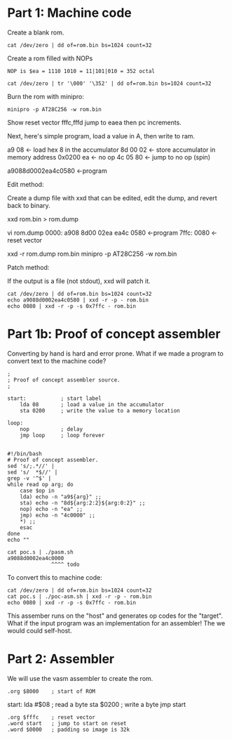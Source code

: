 Part 1: Machine code
====================

Create a blank rom.

    cat /dev/zero | dd of=rom.bin bs=1024 count=32

Create a rom filled with NOPs

    NOP is $ea = 1110 1010 = 11|101|010 = 352 octal

    cat /dev/zero | tr '\000' '\352' | dd of=rom.bin bs=1024 count=32

Burn the rom with minipro:

	minipro -p AT28C256 -w rom.bin

Show reset vector fffc,fffd jump to eaea then pc increments.

Next, here's simple program, load a value in A, then write to ram.

   a9 08     <- load hex 8 in the accumulator
   8d 00 02  <- store accumulator in memory address 0x0200
   ea        <- no op
   4c 05 80  <- jump to no op (spin)

   a9088d0002ea4c0580    <-program

Edit method:

Create a dump file with xxd that can be edited, edit
the dump, and revert back to binary.

   xxd rom.bin > rom.dump

   vi rom.dump
   0000:   a908 8d00 02ea ea4c 0580    <-program
   7ffc:   0080                        <-reset vector

   xxd -r rom.dump rom.bin
   minipro -p AT28C256 -w rom.bin

Patch method:

If the output is a file (not stdout), xxd will patch it.

    cat /dev/zero | dd of=rom.bin bs=1024 count=32
    echo a9088d0002ea4c0580 | xxd -r -p - rom.bin
    echo 0080 | xxd -r -p -s 0x7ffc - rom.bin


Part 1b: Proof of concept assembler
===================================

Converting by hand is hard and error prone.  What if we made
a program to convert text to the machine code?

    ;
    ; Proof of concept assembler source.
    ;
    
    start:           ; start label
        lda 08       ; load a value in the accumulator
        sta 0200     ; write the value to a memory location
    
    loop:
        nop          ; delay
        jmp loop     ; loop forever
    

    #!/bin/bash
    # Proof of concept assembler.
    sed 's/;.*//' |
    sed 's/  *$//' |
    grep -v '^$' |
    while read op arg; do
        case $op in
        lda) echo -n "a9${arg}" ;;
        sta) echo -n "8d${arg:2:2}${arg:0:2}" ;;
        nop) echo -n "ea" ;;
        jmp) echo -n "4c0000" ;;
        *) ;;
        esac
    done
    echo ""

    cat poc.s | ./pasm.sh 
    a9088d0002ea4c0000
                  ^^^^ todo

To convert this to machine code:

    cat /dev/zero | dd of=rom.bin bs=1024 count=32
    cat poc.s | ./poc-asm.sh | xxd -r -p - rom.bin
    echo 0080 | xxd -r -p -s 0x7ffc - rom.bin

This assember runs on the "host" and generates op codes for the "target".  What
if the input program was an implementation for an assembler! The we would could
self-host.

Part 2: Assembler
=================

We will use the vasm assembler to create the rom.

    .org $8000    ; start of ROM

start:
    lda #$08      ; read a byte
    sta $0200     ; write a byte
    jmp start

    .org $fffc    ; reset vector
    .word start   ; jump to start on reset
    .word $0000   ; padding so image is 32k

